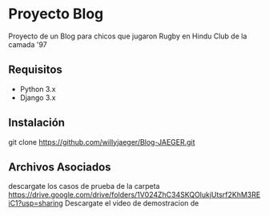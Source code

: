 # Proyecto Blog

Proyecto de un Blog para chicos que jugaron Rugby en Hindu Club de la camada '97

## Requisitos

- Python 3.x
- Django 3.x


## Instalación


   git clone https://github.com/willyjaeger/Blog-JAEGER.git


## Archivos Asociados
descargate los casos de prueba de la carpeta   https://drive.google.com/drive/folders/1V024ZhC34SKQOlukjUtsrf2KhM3REiC1?usp=sharing
Descargate el video de demostracion de 